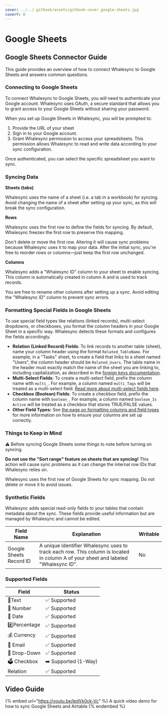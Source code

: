 ```yaml
---
cover: ../../.gitbook/assets/gitbook-cover_google-sheets.jpg
coverY: 0
---
```


# Google Sheets

## Google Sheets Connector Guide

This guide provides an overview of how to connect Whalesync to Google Sheets and answers common questions.

### Connecting to Google Sheets

To connect Whalesync to Google Sheets, you will need to authenticate your Google account. Whalesync uses OAuth, a secure standard that allows you to grant access to your Google Sheets without sharing your password.

When you set up Google Sheets in Whalesync, you will be prompted to:

1. Provide the URL of your sheet
2. Sign in to your Google account.
3. Grant Whalesync permission to access your spreadsheets. This permission allows Whalesync to read and write data according to your sync configuration.

Once authenticated, you can select the specific spreadsheet you want to sync.

### Syncing Data

**Sheets (tabs)**

Whalesync uses the name of a sheet (i.e. a tab in a workbook) for syncing. Avoid changing the name of a sheet after setting up your sync, as this will break the sync configuration.

**Rows**

Whalesync uses the first row to define the fields for syncing. By default, Whalesync freezes the first row to preserve this mapping.

Don't delete or move the first row. Altering it will cause sync problems because Whalesync uses it to map your data. After the initial sync, you're free to reorder rows or columns—just keep the first row unchanged.

**Columns**

Whalesync adds a "Whalesync ID" column to your sheet to enable syncing. This column is automatically created in column A and is used to track records.

You are free to rename other columns after setting up a sync. Avoid editing the "Whalesync ID" column to prevent sync errors.

### Formatting Special Fields in Google Sheets

To use special field types like relations (linked records), multi-select dropdowns, or checkboxes, you format the column headers in your Google Sheet in a specific way. Whalesync detects these formats and configures the fields accordingly.

* **Relation (Linked Record) Fields**: To link records to another table (sheet), name your column header using the format `Related_TableName`. For example, in a "Tasks" sheet, to create a field that links to a sheet named "Users", the column header should be `Related_Users`. The table name in the header must exactly match the name of the sheet you are linking to, including capitalization, as described in the [foreign keys documentation](https://docs.whalesync.com/connectors/google-sheets/foreign-keys).
* **Multi-Select Fields**: To create a multi-select field, prefix the column name with `multi_`. For example, a column named `multi_Tags` will be treated as a multi-select field. [Read more about multi-select fields here](multi-select-fields.md).
* **Checkbox (Boolean) Fields**: To create a checkbox field, prefix the column name with `boolean_`. For example, a column named `boolean_Is Active` will be treated as a checkbox that stores TRUE/FALSE values.
* **Other Field Types:** See [the page on formatting columns and field types](formatting-columns.md) for more information on how to ensure your columns are set up correctly.

### Things to Keep in Mind

⚠️ Before syncing Google Sheets some things to note before turning on syncing.

**Do not use the "Sort range" feature on sheets that are syncing!** This action will cause sync problems as it can change the internal row IDs that Whalesync relies on.

Whalesync uses the first row of Google Sheets for sync mapping. Do not delete or move it to avoid issues.

### Synthetic Fields

Whalesync adds special read-only fields to your tables that contain metadata about the sync. These fields provide useful information but are managed by Whalesync and cannot be edited.

| Field Name              | Explanation                                                                                                                        | Writable |
| ----------------------- | ---------------------------------------------------------------------------------------------------------------------------------- | -------- |
| Google Sheets Record ID | A unique identifier Whalesync uses to track each row. This column is located in column A of your sheet and labeled "Whalesync ID". | No       |

### Supported Fields

| Field         | Status               |
| ------------- | -------------------- |
| 📝Text        | ✅ Supported          |
| 🔢 Number     | ✅ Supported          |
| 📅 Date       | ✅ Supported          |
| #️⃣Percentage | ✅ Supported          |
| 💰 Currency   | ✅ Supported          |
| 📧 Email      | ✅ Supported          |
| 📜 Drop-Down  | ✅ Supported          |
| 🗳️ Checkbox  | ➡️ Supported (1-Way) |
| Relation      | ✅ Supported          |

## Video Guide <a href="#h_bccce14d8a" id="h_bccce14d8a"></a>

{% embed url="https://youtu.be/ledVk0ck-Vc" %}
A quick video demo for how to sync Google Sheets and Airtable
{% endembed %}



